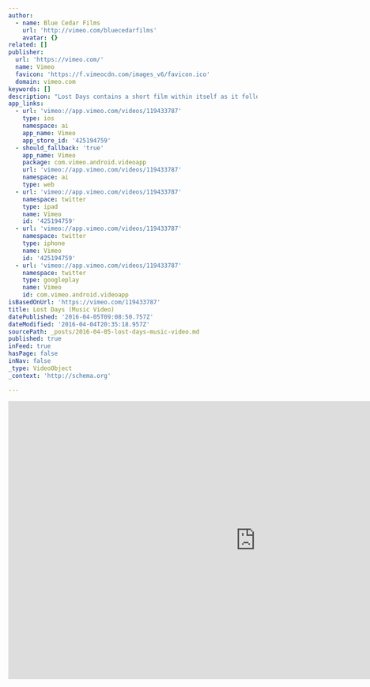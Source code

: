 ```yaml
---
author:
  - name: Blue Cedar Films
    url: 'http://vimeo.com/bluecedarfilms'
    avatar: {}
related: []
publisher:
  url: 'https://vimeo.com/'
  name: Vimeo
  favicon: 'https://f.vimeocdn.com/images_v6/favicon.ico'
  domain: vimeo.com
keywords: []
description: "Lost Days contains a short film within itself as it follows the relationship between an alcoholic and his family, an original song created by up and coming artist Henry Maybury. The song itself falls under the genre of pop/rock. The lyrics reflect the artist's own experiences as alcoholic abuse overcame his brother."
app_links:
  - url: 'vimeo://app.vimeo.com/videos/119433787'
    type: ios
    namespace: ai
    app_name: Vimeo
    app_store_id: '425194759'
  - should_fallback: 'true'
    app_name: Vimeo
    package: com.vimeo.android.videoapp
    url: 'vimeo://app.vimeo.com/videos/119433787'
    namespace: ai
    type: web
  - url: 'vimeo://app.vimeo.com/videos/119433787'
    namespace: twitter
    type: ipad
    name: Vimeo
    id: '425194759'
  - url: 'vimeo://app.vimeo.com/videos/119433787'
    namespace: twitter
    type: iphone
    name: Vimeo
    id: '425194759'
  - url: 'vimeo://app.vimeo.com/videos/119433787'
    namespace: twitter
    type: googleplay
    name: Vimeo
    id: com.vimeo.android.videoapp
isBasedOnUrl: 'https://vimeo.com/119433787'
title: Lost Days (Music Video)
datePublished: '2016-04-05T09:08:50.757Z'
dateModified: '2016-04-04T20:35:18.957Z'
sourcePath: _posts/2016-04-05-lost-days-music-video.md
published: true
inFeed: true
hasPage: false
inNav: false
_type: VideoObject
_context: 'http://schema.org'

---
```

<iframe src="https://cdn.embedly.com/widgets/media.html?src=https%3A%2F%2Fplayer.vimeo.com%2Fvideo%2F119433787&amp;url=https%3A%2F%2Fvimeo.com%2F119433787&amp;image=http%3A%2F%2Fi.vimeocdn.com%2Fvideo%2F506698192_1280.jpg&amp;key=b7d04c9b404c499eba89ee7072e1c4f7&amp;type=text%2Fhtml&amp;schema=vimeo" width="1000" height="563" scrolling="no" frameborder="0" allowfullscreen="allowfullscreen" style=""></iframe>
